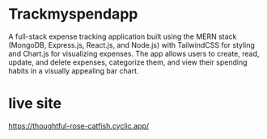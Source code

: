 # Trackmyspendapp

A full-stack expense tracking application built using the MERN stack (MongoDB, Express.js, React.js, and Node.js) with TailwindCSS for styling and Chart.js for visualizing expenses. The app allows users to create, read, update, and delete expenses, categorize them, and view their spending habits in a visually appealing bar chart.

# live site
https://thoughtful-rose-catfish.cyclic.app/
